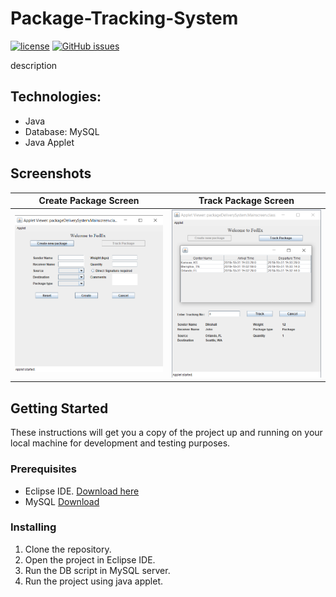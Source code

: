 # Package-Tracking-System

[![license](https://img.shields.io/github/license/Dikshali/Package-Tracking-System?style=flat-square)](https://github.com/Dikshali/Package-Tracking-System/blob/master/LICENSE)
[![GitHub issues](https://img.shields.io/github/issues/Dikshali/Package-Tracking-System?style=flat-square)](https://github.com/Dikshali/Package-Tracking-System/issues)

description

## **Technologies:**
* Java
* Database: MySQL
* Java Applet

## Screenshots

Create Package Screen             |Track Package Screen            |
:-------------------------:|:-------------------------:
![](Screenshot/capture1.png) |  ![](Screenshot/capture3.png) 

## Getting Started

These instructions will get you a copy of the project up and running on your local machine for development and testing purposes.

### Prerequisites
* Eclipse IDE. [Download here](https://www.eclipse.org/eclipseide/)
* MySQL [Download](https://www.mysql.com/downloads/)

### Installing

1. Clone the repository.
2. Open the project in Eclipse IDE.
3. Run the DB script in MySQL server.
4. Run the project using java applet.

